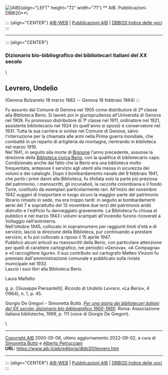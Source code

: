 ![\[AIB\]](/aib/wi/aibv72.gif){align="LEFT" height="72" width="71"}
** AIB. Pubblicazioni. DBBI20**\

::: {align="CENTER"}
[AIB-WEB](/) \| [Pubblicazioni AIB](/pubblicazioni/) \| [DBBI20 Indice
delle voci](dbbi20.htm)
:::

------------------------------------------------------------------------

::: {align="CENTER"}
### Dizionario bio-bibliografico dei bibliotecari italiani del XX secolo

\

## Levrero, Undelio

(Genova Bolzaneto 18 marzo 1882 -- Genova 18 febbraio 1964)
:::

Fu assunto dal Comune di Genova nel 1905 come distributore di 2ª classe
alla Biblioteca Berio. Si laureò poi in giurisprudenza all\'Università
di Genova nel 1909. Fu promosso distributore di 1ª classe nel 1911,
ordinatore nel 1921, assistente bibliotecario nel 1924 (in quell\'anno
si sposò) e conservatore nel 1931. Tutta la sua carriera si svolse nel
Comune di Genova, salvo l\'interruzione per la chiamata alle armi nella
Prima guerra mondiale, che combatté in un reparto di artiglieria da
montagna, rientrando in biblioteca nel marzo 1919.\
Nel 1941, in seguito alla morte di [Bignone](bignone.htm) l\'anno
precedente, assunse la direzione della [Biblioteca civica
Berio](/aib/stor/teche/ge-civ.htm), con la qualifica di bibliotecario
capo.\
Condizionato anche dal fatto che la Berio era una biblioteca molto
frequentata, antepose il servizio agli utenti alla messa in sicurezza
dei volumi e dei cataloghi. Dopo il bombardamento navale del 9 febbraio
1941, che portò i primi danni alla Biblioteca, fu sfollata solo la parte
più preziosa del patrimonio, i manoscritti, gli incunaboli, la raccolta
colombiana e il fondo Torre, costituito da esemplari particolarmente
rari. All\'inizio del novembre 1942 suggerì di trasportare in luogo
sicuro la maggior parte del patrimonio librario rimasto in sede, ma era
troppo tardi: in seguito ai bombardamenti aerei del 7 e soprattutto del
13 novembre due terzi del patrimonio andò distrutto e l\'edificio fu
danneggiato gravemente. La Biblioteca fu chiusa al pubblico e nel marzo
1943 i volumi scampati all\'incendio furono ricoverati a Voltaggio
nell\'entroterra.\
Nell\'ottobre 1945, collocato in soprannumero per raggiunti limiti
d\'età e di servizio, lasciò la direzione della Biblioteca, pur
continuando a prestare servizio, e fu poi collocato a riposo il 15
aprile 1947.\
Pubblicò alcuni articoli su manoscritti della Berio, con particolare
attenzione per quelli di carattere cartografico, nei periodici «Genova»,
«A Compagna» e «Il raccoglitore ligure». Il suo contributo sul
cartografo Matteo Vinzoni fu premiato dall\'amministrazione comunale e
pubblicato sulla rivista municipale nel 1932.\
Lasciò i suoi libri alla Biblioteca Berio.

Laura Malfatto

g\. p. \[Giuseppe Piersantelli\]. *Ricordo di Undelio Levrero*. «La
Berio», 4 (1964), n. 1, p. 45.

Giorgio De Gregori - Simonetta Buttò. [*Per una storia dei bibliotecari
italiani del XX secolo: dizionario bio-bibliografico
1900-1990*](/aib/editoria/pub065.htm). Roma: Associazione italiana
biblioteche, 1999, p. 111 (voce di Giorgio De Gregori).

\

------------------------------------------------------------------------

[Copyright AIB](/su-questo-sito/dichiarazione-di-copyright-aib-web/)
2000-05-08, ultimo aggiornamento 2022-09-02, a cura di [Simonetta
Buttò](/aib/redazione3.htm) e [Alberto
Petrucciani](/su-questo-sito/redazione-aib-web/)\
**URL:** https://www.aib.it/aib/editoria/dbbi20/levrero.htm

------------------------------------------------------------------------

::: {align="CENTER"}
[AIB-WEB](/) \| [Pubblicazioni AIB](/pubblicazioni/) \| [DBBI20 Indice
delle voci](dbbi20.htm)
:::
